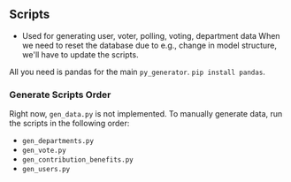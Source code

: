 ## Scripts

- Used for generating user, voter, polling, voting, department data
When we need to reset the database due to e.g., change in model structure,
we'll have to update the scripts.

All you need is pandas for the main `py_generator`. `pip install pandas`.

### Generate Scripts Order

Right now, `gen_data.py` is not implemented.
To manually generate data, run the scripts in the following order:

- `gen_departments.py`
- `gen_vote.py`
- `gen_contribution_benefits.py`
- `gen_users.py`
